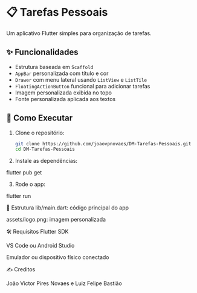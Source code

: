 # 📋 Tarefas Pessoais

Um aplicativo Flutter simples para organização de tarefas.

## ✨ Funcionalidades

- Estrutura baseada em `Scaffold`
- `AppBar` personalizada com título e cor
- `Drawer` com menu lateral usando `ListView` e `ListTile`
- `FloatingActionButton` funcional para adicionar tarefas
- Imagem personalizada exibida no topo
- Fonte personalizada aplicada aos textos

## 🚀 Como Executar

1. Clone o repositório:
   ```bash
   git clone https://github.com/joaovpnovaes/DM-Tarefas-Pessoais.git
   cd DM-Tarefas-Pessoais

2. Instale as dependências:

flutter pub get

3. Rode o app:

flutter run


📁 Estrutura
lib/main.dart: código principal do app

assets/logo.png: imagem personalizada



🛠 Requisitos
Flutter SDK

VS Code ou Android Studio

Emulador ou dispositivo físico conectado

✍️ Creditos

João Victor Pires Novaes e Luiz Felipe Bastião

